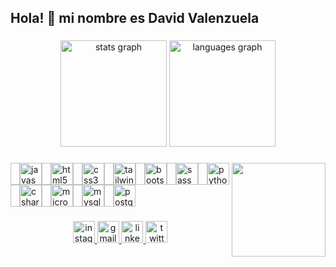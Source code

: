 <h2 align="left">Hola! 👋 mi nombre es David Valenzuela</h2>

###

<div align="center">
  <img src="https://github-readme-stats.vercel.app/api?username=davidvchang&theme=dracula&show_icons=true&hide_border=false&count_private=true" height="170" alt="stats graph"  />
  <img src="https://github-readme-stats.vercel.app/api/top-langs?username=davidvchang&locale=en&hide_title=false&layout=compact&card_width=320&langs_count=5&theme=dracula&hide_border=false" height="170" alt="languages graph"  />
</div>

###

<img align="right" height="150" src="https://media.giphy.com/media/vzO0Vc8b2VBLi/giphy.gif?cid=790b7611t4o42koarj3z9hsn8bvt54f1upcy2qo7xl1damzi&ep=v1_gifs_search&rid=giphy.gif&ct=g"  />

<div align="left" style="display: flex; flex-wrap: wrap;>
  <img src="https://cdn.jsdelivr.net/gh/devicons/devicon/icons/react/react-original.svg" height="35" alt="react logo"  />
  <img width="15" />
  <img src="https://cdn.jsdelivr.net/gh/devicons/devicon/icons/javascript/javascript-original.svg" height="35" alt="javascript logo"  />
  <img width="15" />
  <img src="https://cdn.jsdelivr.net/gh/devicons/devicon/icons/html5/html5-original.svg" height="35" alt="html5 logo"  />
  <img width="15" />
  <img src="https://cdn.jsdelivr.net/gh/devicons/devicon/icons/css3/css3-original.svg" height="35" alt="css3 logo"  />
  <img width="15" />
  <img src="https://cdn.simpleicons.org/tailwindcss/06B6D4" height="35" alt="tailwindcss logo"  />
  <img width="15" />
  <img src="https://cdn.jsdelivr.net/gh/devicons/devicon/icons/bootstrap/bootstrap-original.svg" height="35" alt="bootstrap logo"  />
  <img width="15" />
  <img src="https://cdn.simpleicons.org/sass/CC6699" height="35" alt="sass logo"  />
  <img width="15" />
  <img src="https://cdn.jsdelivr.net/gh/devicons/devicon/icons/python/python-original.svg" height="35" alt="python logo"  />
  <img width="15" />
  <img src="https://cdn.jsdelivr.net/gh/devicons/devicon/icons/csharp/csharp-original.svg" height="35" alt="csharp logo"  />
  <img width="15" />
  <img src="https://cdn.simpleicons.org/microsoftsqlserver/CC2927" height="35" alt="microsoftsqlserver logo"  />
  <img width="15" />
  <img src="https://cdn.simpleicons.org/mysql/4479A1" height="35" alt="mysql logo"  />
  <img width="15" />
  <img src="https://cdn.simpleicons.org/postgresql/4169E1" height="35" alt="postgresql logo"  />
</div>

###

<div align="center">
  <a href="https://www.instagram.com/_davidvalenzuelac/" target="_blank">
    <img src="https://img.shields.io/static/v1?message=Instagram&logo=instagram&label=&color=E4405F&logoColor=white&labelColor=&style=for-the-badge" height="35" alt="instagram logo"  />
  </a>
  <a href="mailto:dvalenzuelachang@gmail.com" target="_blank">
    <img src="https://img.shields.io/static/v1?message=Gmail&logo=gmail&label=&color=D14836&logoColor=white&labelColor=&style=for-the-badge" height="35" alt="gmail logo"  />
  </a>
  <a href="https://www.linkedin.com/in/davidvalenzuelac/" target="_blank">
    <img src="https://img.shields.io/static/v1?message=LinkedIn&logo=linkedin&label=&color=0077B5&logoColor=white&labelColor=&style=for-the-badge" height="35" alt="linkedin logo"  />
  </a>
  <a href="https://twitter.com/DavidChangDev" target="_blank">
    <img src="https://img.shields.io/static/v1?message=Twitter&logo=twitter&label=&color=1DA1F2&logoColor=white&labelColor=&style=for-the-badge" height="35" alt="twitter logo"  />
  </a>
</div>

